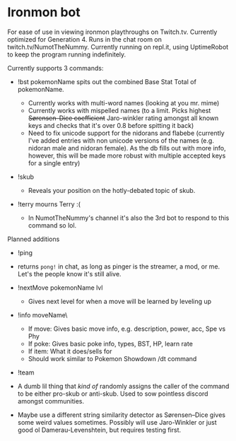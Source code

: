 # Ironmon bot

For ease of use in viewing ironmon playthroughs on Twitch.tv. Currently optimized for Generation 4. Runs in the chat room on twitch.tv/NumotTheNummy. Currently running on repl.it, using UptimeRobot to keep the program running indefinitely.

Currently supports 3 commands:

* !bst pokemonName spits out the combined Base Stat Total of pokemonName.
  * Currently works with multi-word names (looking at you mr. mime)
  * Currently works with mispelled names (to a limit. Picks highest ~~Sørensen–Dice coefficient~~ Jaro-winkler rating amongst all known keys and checks that it's over 0.8 before spitting it back)
  * Need to fix unicode support for the nidorans and flabebe (currently I've added entries with non unicode versions of the names (e.g. nidoran male and nidoran female). As the db fills out with more info, however, this will be made more robust with multiple accepted keys for a single entry)

* !skub
  * Reveals your position on the hotly-debated topic of skub.
 
* !terry mourns Terry :(
  * In NumotTheNummy's channel it's also the 3rd bot to respond to this command so lol.

Planned additions
* !ping
 * returns `pong!` in chat, as long as pinger is the streamer, a mod, or me. Let's the people know it's still alive.

* !nextMove pokemonName lvl 
  * Gives next level for when a move will be learned by leveling up

* !info moveName\
  * If move: Gives basic move info, e.g. description, power, acc, Spe vs Phy
  * If poke: Gives basic poke info, types, BST, HP, learn rate
  * If item: What it does/sells for 
  * Should work similar to Pokemon Showdown /dt command
  
* !team 
 * A dumb lil thing that *kind of* randomly assigns the caller of the command to be either pro-skub or anti-skub. Used to sow pointless discord amongst communities.

* Maybe use a different string similarity detector as Sørensen–Dice gives some weird values sometimes. Possibly will use Jaro-Winkler or just good ol Damerau-Levenshtein, but requires testing first.
